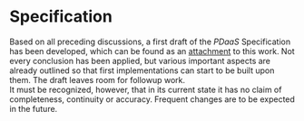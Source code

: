 Specification
==========================================



Based on all preceding discussions, a first draft of the *PDaaS* Specification has been developed,
which can be found as an [attachment](#reflowd-working-draft) to this work. Not every conclusion has 
been applied, but various important aspects are already outlined so that first implementations can
start to be built upon them. The draft leaves room for followup work.  
It must be recognized, however, that in its current state it has no claim of completeness,
continuity or accuracy. Frequent changes are to be expected in the future. 
